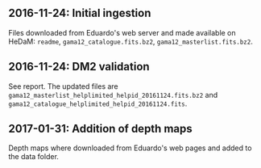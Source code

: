 ## 2016-11-24: Initial ingestion

Files downloaded from Eduardo's web server and made available on HeDaM:
`readme`, `gama12_catalogue.fits.bz2`, `gama12_masterlist.fits.bz2`.

## 2016-11-24: DM2 validation

See report. The updated files are
`gama12_masterlist_helplimited_helpid_20161124.fits.bz2` and
`gama12_catalogue_helplimited_helpid_20161124.fits`.

## 2017-01-31: Addition of depth maps

Depth maps where downloaded from Eduardo's web pages and added to the data
folder.
